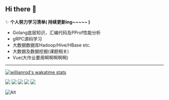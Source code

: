 ## Hi there 👋

✨ **个人努力学习清单( 持续更新ing~~~~~ )**
* Golang底层知识，汇编代码及PProf性能分析
* gRPC源码学习
* 大数据数据库Hadoop/Hive/HBase etc.
* 大数据及数据挖掘(课题相关)
* Vue(大作业要用啊啊啊啊啊)

---------------

[![willianrod's wakatime stats](https://github-readme-stats.vercel.app/api/wakatime?theme=github&username=OxCaffee&layout=compact)](https://github.com/anuraghazra/github-readme-stats)

<!-- <img src="https://github-readme-stats.vercel.app/api?username=OxCaffee&show_icons=true&theme=github&hide_title=false"/> -->

<!-- [![Top Langs](https://github-readme-stats.vercel.app/api/top-langs/?username=OxCaffee&theme=github&card_width=495)](https://github.com/anuraghazra/github-readme-stats) -->

<!-- <img align="right" width="150px" src="https://raw.githubusercontent.com/tal-tech/zero-doc/main/doc/images/go-zero.png"> -->

![](https://github-profile-summary-cards.vercel.app/api/cards/profile-details?username=OxCaffee&theme=github)
![](https://github-profile-summary-cards.vercel.app/api/cards/repos-per-language?username=OxCaffee&theme=github)
![](https://github-profile-summary-cards.vercel.app/api/cards/most-commit-language?username=OxCaffee&theme=github)
![](https://github-profile-summary-cards.vercel.app/api/cards/stats?username=OxCaffee&theme=github)
![](https://github-profile-summary-cards.vercel.app/api/cards/productive-time?username=OxCaffee&theme=github)

![Alt](https://repobeats.axiom.co/api/embed/4288cf74c31aacb50b7e2462b4ff39de4e2154f5.svg "Repobeats analytics image")



